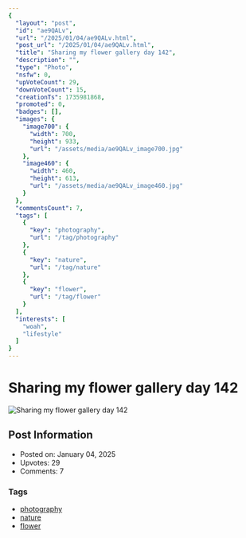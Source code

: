 ```yaml
---
{
  "layout": "post",
  "id": "ae9QALv",
  "url": "/2025/01/04/ae9QALv.html",
  "post_url": "/2025/01/04/ae9QALv.html",
  "title": "Sharing my flower gallery day 142",
  "description": "",
  "type": "Photo",
  "nsfw": 0,
  "upVoteCount": 29,
  "downVoteCount": 15,
  "creationTs": 1735981868,
  "promoted": 0,
  "badges": [],
  "images": {
    "image700": {
      "width": 700,
      "height": 933,
      "url": "/assets/media/ae9QALv_image700.jpg"
    },
    "image460": {
      "width": 460,
      "height": 613,
      "url": "/assets/media/ae9QALv_image460.jpg"
    }
  },
  "commentsCount": 7,
  "tags": [
    {
      "key": "photography",
      "url": "/tag/photography"
    },
    {
      "key": "nature",
      "url": "/tag/nature"
    },
    {
      "key": "flower",
      "url": "/tag/flower"
    }
  ],
  "interests": [
    "woah",
    "lifestyle"
  ]
}
---
```


# Sharing my flower gallery day 142

![Sharing my flower gallery day 142](/assets/media/ae9QALv_image700.jpg)

## Post Information

- Posted on: January 04, 2025
- Upvotes: 29
- Comments: 7

### Tags

- [photography](/tag/photography)
- [nature](/tag/nature)
- [flower](/tag/flower)
